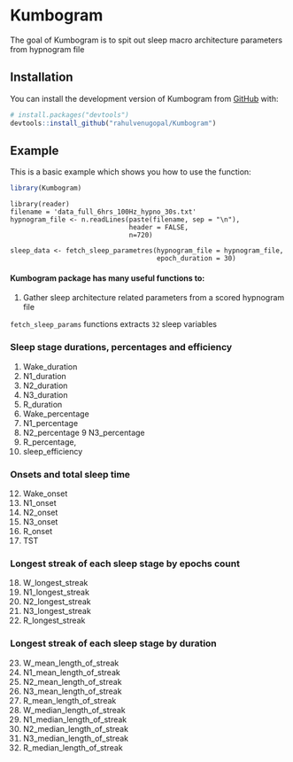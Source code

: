 
<!-- README.md is generated from README.Rmd. Please edit that file -->

# Kumbogram

<!-- badges: start -->
<!-- badges: end -->

The goal of Kumbogram is to spit out sleep macro architecture parameters
from hypnogram file

## Installation

You can install the development version of Kumbogram from
[GitHub](https://github.com/) with:

``` r
# install.packages("devtools")
devtools::install_github("rahulvenugopal/Kumbogram")
```

## Example

This is a basic example which shows you how to use the function:

``` r
library(Kumbogram)
```

    library(reader)
    filename = 'data_full_6hrs_100Hz_hypno_30s.txt'
    hypnogram_file <- n.readLines(paste(filename, sep = "\n"),
                                  header = FALSE,
                                  n=720)

    sleep_data <- fetch_sleep_parametres(hypnogram_file = hypnogram_file,
                                         epoch_duration = 30)

#### Kumbogram package has many useful functions to:

1.  Gather sleep architecture related parameters from a scored hypnogram
    file

`fetch_sleep_params` functions extracts `32` sleep variables

### Sleep stage durations, percentages and efficiency

1.  Wake\_duration
2.  N1\_duration
3.  N2\_duration
4.  N3\_duration
5.  R\_duration
6.  Wake\_percentage
7.  N1\_percentage
8.  N2\_percentage 9 N3\_percentage
9.  R\_percentage,
10. sleep\_efficiency

### Onsets and total sleep time

12. Wake\_onset
13. N1\_onset
14. N2\_onset
15. N3\_onset
16. R\_onset
17. TST

### Longest streak of each sleep stage by epochs count

18. W\_longest\_streak
19. N1\_longest\_streak
20. N2\_longest\_streak
21. N3\_longest\_streak
22. R\_longest\_streak

### Longest streak of each sleep stage by duration

23. W\_mean\_length\_of\_streak
24. N1\_mean\_length\_of\_streak
25. N2\_mean\_length\_of\_streak
26. N3\_mean\_length\_of\_streak
27. R\_mean\_length\_of\_streak
28. W\_median\_length\_of\_streak
29. N1\_median\_length\_of\_streak
30. N2\_median\_length\_of\_streak
31. N3\_median\_length\_of\_streak
32. R\_median\_length\_of\_streak
